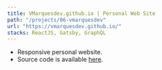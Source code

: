 ```yaml
---
title: VMarquesdev.github.io | Personal Web Site
path: "/projects/06-vmarquesdev"
url: "https://vmarquesdev.github.io/"
stacks: ReactJS, Gatsby, GraphQL
---
```


- Responsive personal website.
- Source code is available <a href="https://github.com/vmarquesdev/vmarquesdev.github.io" target="_blank">here</a>.
